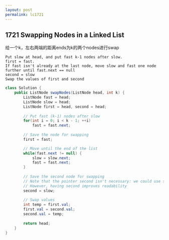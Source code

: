```yaml
---
layout: post
permalink: lc1721 
---
```



## 1721	Swapping Nodes in a Linked List

给一个k，左右两端的距离ends为k的两个nodes进行swap

    Put slow at head, and put fast k-1 nodes after slow.
    first = fast.
    If fast isn't already at the last node, move slow and fast one node further until fast.next == null
    second = slow
    Swap the values of first and second
```java
class Solution {
    public ListNode swapNodes(ListNode head, int k) {		
        ListNode fast = head;
        ListNode slow = head;
        ListNode first = head, second = head;
        
		// Put fast (k-1) nodes after slow
        for(int i = 0; i < k - 1; ++i)
            fast = fast.next;
            
		// Save the node for swapping
        first = fast;

		// Move until the end of the list
        while(fast.next != null) {
			slow = slow.next;
            fast = fast.next;
        }
        
        // Save the second node for swapping
		// Note that the pointer second isn't necessary: we could use slow for swapping as well
		// However, having second improves readability
        second = slow;
		
		// Swap values
        int temp = first.val;
        first.val = second.val;
        second.val = temp;
        
        return head;
    }
}
```